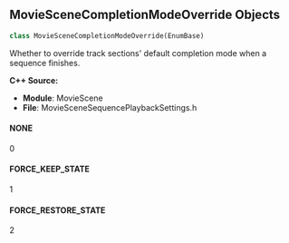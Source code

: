 ## MovieSceneCompletionModeOverride Objects

```python
class MovieSceneCompletionModeOverride(EnumBase)
```

Whether to override track sections' default completion mode when a sequence finishes.

**C++ Source:**

- **Module**: MovieScene
- **File**: MovieSceneSequencePlaybackSettings.h

<a id="unreal.MovieSceneCompletionModeOverride.NONE"></a>

#### NONE

0

<a id="unreal.MovieSceneCompletionModeOverride.FORCE_KEEP_STATE"></a>

#### FORCE_KEEP_STATE

1

<a id="unreal.MovieSceneCompletionModeOverride.FORCE_RESTORE_STATE"></a>

#### FORCE_RESTORE_STATE

2

<a id="unreal.MovieSceneTimeUnit"></a>